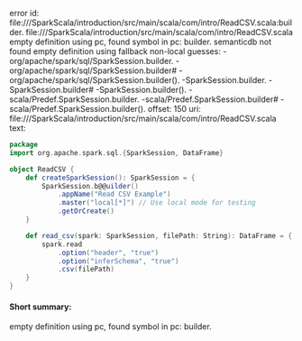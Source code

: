 error id: file://<WORKSPACE>/SparkScala/introduction/src/main/scala/com/intro/ReadCSV.scala:builder.
file://<WORKSPACE>/SparkScala/introduction/src/main/scala/com/intro/ReadCSV.scala
empty definition using pc, found symbol in pc: builder.
semanticdb not found
empty definition using fallback
non-local guesses:
	 -org/apache/spark/sql/SparkSession.builder.
	 -org/apache/spark/sql/SparkSession.builder#
	 -org/apache/spark/sql/SparkSession.builder().
	 -SparkSession.builder.
	 -SparkSession.builder#
	 -SparkSession.builder().
	 -scala/Predef.SparkSession.builder.
	 -scala/Predef.SparkSession.builder#
	 -scala/Predef.SparkSession.builder().
offset: 150
uri: file://<WORKSPACE>/SparkScala/introduction/src/main/scala/com/intro/ReadCSV.scala
text:
```scala
package 
import org.apache.spark.sql.{SparkSession, DataFrame}

object ReadCSV {
    def createSparkSession(): SparkSession = {
        SparkSession.b@@uilder()
            .appName("Read CSV Example")
            .master("local[*]") // Use local mode for testing
            .getOrCreate()
    }

    def read_csv(spark: SparkSession, filePath: String): DataFrame = {
        spark.read
            .option("header", "true")
            .option("inferSchema", "true")
            .csv(filePath)
    }
}
```


#### Short summary: 

empty definition using pc, found symbol in pc: builder.